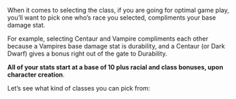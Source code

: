 When it comes to selecting the class, if you are going for optimal game play, you’ll want to pick one who’s race you selected, compliments your base damage stat.

For example, selecting Centaur and Vampire compliments each other because a Vampires base damage stat is durability, and a Centaur (or Dark Dwarf) gives a bonus right out of the gate to Durability.

**All of your stats start at a base of 10 plus racial and class bonuses, upon character creation**.

Let’s see what kind of classes you can pick from:

